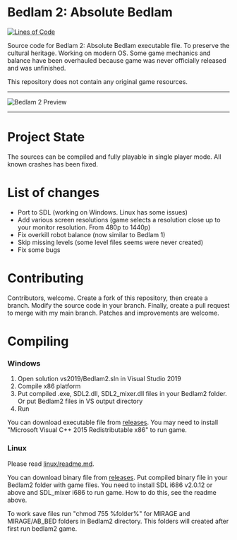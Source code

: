 
# Bedlam 2: Absolute Bedlam

[![Lines of Code](https://tokei.rs/b1/github/8street/Bedlam2?category=code)](https://github.com/XAMPPRocky/tokei)

Source code for Bedlam 2: Absolute Bedlam executable file. To preserve the cultural heritage. Working on modern OS.
Some game mechanics and balance have been overhauled because game was never officially released and was unfinished.

This repository does not contain any original game resources.

---

![Bedlam 2 Preview](https://www.old-games.ru/forum/attachments/bedlam2-png.241732/)

---

# Project State

The sources can be compiled and fully playable in single player mode. All known crashes has been fixed.

# List of changes

* Port to SDL (working on Windows. Linux has some issues)
* Add various screen resolutions (game selects a resolution close up to your monitor resolution. From 480p to 1440p)
* Fix overkill robot balance (now similar to Bedlam 1)
* Skip missing levels (some level files seems were never created)
* Fix some bugs

# Contributing

Contributors, welcome. Create a fork of this repository, then create a branch. Modify the source code in your branch. Finally, create a pull request to merge with my main branch.
Patches and improvements are welcome.

# Compiling

### Windows

1. Open solution vs2019/Bedlam2.sln in Visual Studio 2019
2. Compile x86 platform
3. Put compiled .exe, SDL2.dll, SDL2_mixer.dll files in your Bedlam2 folder. Or put Bedlam2 files in VS output directory
4. Run

You can download executable file from [releases](https://github.com/8street/Bedlam2/releases). You may need to install "Microsoft Visual C++ 2015 Redistributable x86" to run game.

### Linux

Please read [linux/readme.md](https://github.com/8street/Bedlam2/blob/master/linux/readme.md).

You can download binary file from [releases](https://github.com/8street/Bedlam2/releases). Put compiled binary file in your Bedlam2 folder with game files.
You need to install SDL i686 v2.0.12 or above and SDL_mixer i686 to run game. How to do this, see the readme above.

To work save files run "chmod 755 %folder%" for MIRAGE and MIRAGE/AB_BED folders in Bedlam2 directory. This folders will created after first run bedlam2 game.
